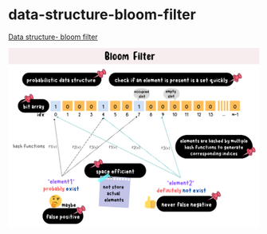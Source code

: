 # data-structure-bloom-filter
[Data structure- bloom filter]()

![bloom-filter-summary-card](https://github.com/ClaireLee22/data-structure-bloom-filter/blob/main/images/Bloom%20Filter.png)
